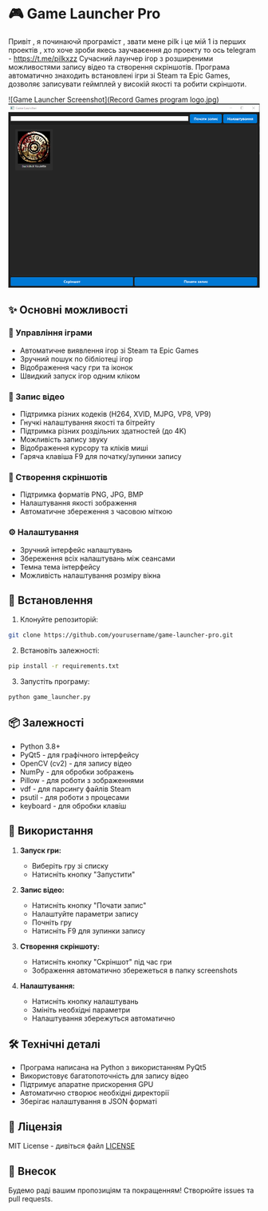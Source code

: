 # 🎮 Game Launcher Pro
Привіт , я починаючй програміст , звати мене pilk і це мій 1 із перших проектів , хто хоче зроби якесь заучваєення до проекту то ось telegram - https://t.me/pilkxzz
Сучасний лаунчер ігор з розширеними можливостями запису відео та створення скріншотів. Програма автоматично знаходить встановлені ігри зі Steam та Epic Games, дозволяє записувати геймплей у високій якості та робити скріншоти.

![Game Launcher Screenshot](Record Games program logo.jpg)
![Game Launcher Screenshot](screenshot.png)

## ✨ Основні можливості

### 🎯 Управління іграми
- Автоматичне виявлення ігор зі Steam та Epic Games
- Зручний пошук по бібліотеці ігор
- Відображення часу гри та іконок
- Швидкий запуск ігор одним кліком

### 🎥 Запис відео
- Підтримка різних кодеків (H264, XVID, MJPG, VP8, VP9)
- Гнучкі налаштування якості та бітрейту
- Підтримка різних роздільних здатностей (до 4K)
- Можливість запису звуку
- Відображення курсору та кліків миші
- Гаряча клавіша F9 для початку/зупинки запису

### 📸 Створення скріншотів
- Підтримка форматів PNG, JPG, BMP
- Налаштування якості зображення
- Автоматичне збереження з часовою міткою

### ⚙️ Налаштування
- Зручний інтерфейс налаштувань
- Збереження всіх налаштувань між сеансами
- Темна тема інтерфейсу
- Можливість налаштування розміру вікна

## 🚀 Встановлення

1. Клонуйте репозиторій:
```bash
git clone https://github.com/yourusername/game-launcher-pro.git
```

2. Встановіть залежності:
```bash
pip install -r requirements.txt
```

3. Запустіть програму:
```bash
python game_launcher.py
```

## 📦 Залежності

- Python 3.8+
- PyQt5 - для графічного інтерфейсу
- OpenCV (cv2) - для запису відео
- NumPy - для обробки зображень
- Pillow - для роботи з зображеннями
- vdf - для парсингу файлів Steam
- psutil - для роботи з процесами
- keyboard - для обробки клавіш

## 🎯 Використання

1. **Запуск гри:**
   - Виберіть гру зі списку
   - Натисніть кнопку "Запустити"

2. **Запис відео:**
   - Натисніть кнопку "Почати запис"
   - Налаштуйте параметри запису
   - Почніть гру
   - Натисніть F9 для зупинки запису

3. **Створення скріншоту:**
   - Натисніть кнопку "Скріншот" під час гри
   - Зображення автоматично збережеться в папку screenshots

4. **Налаштування:**
   - Натисніть кнопку налаштувань
   - Змініть необхідні параметри
   - Налаштування збережуться автоматично

## 🛠️ Технічні деталі

- Програма написана на Python з використанням PyQt5
- Використовує багатопоточність для запису відео
- Підтримує апаратне прискорення GPU
- Автоматично створює необхідні директорії
- Зберігає налаштування в JSON форматі

## 📝 Ліцензія

MIT License - дивіться файл [LICENSE](LICENSE)

## 🤝 Внесок

Будемо раді вашим пропозиціям та покращенням! Створюйте issues та pull requests.
